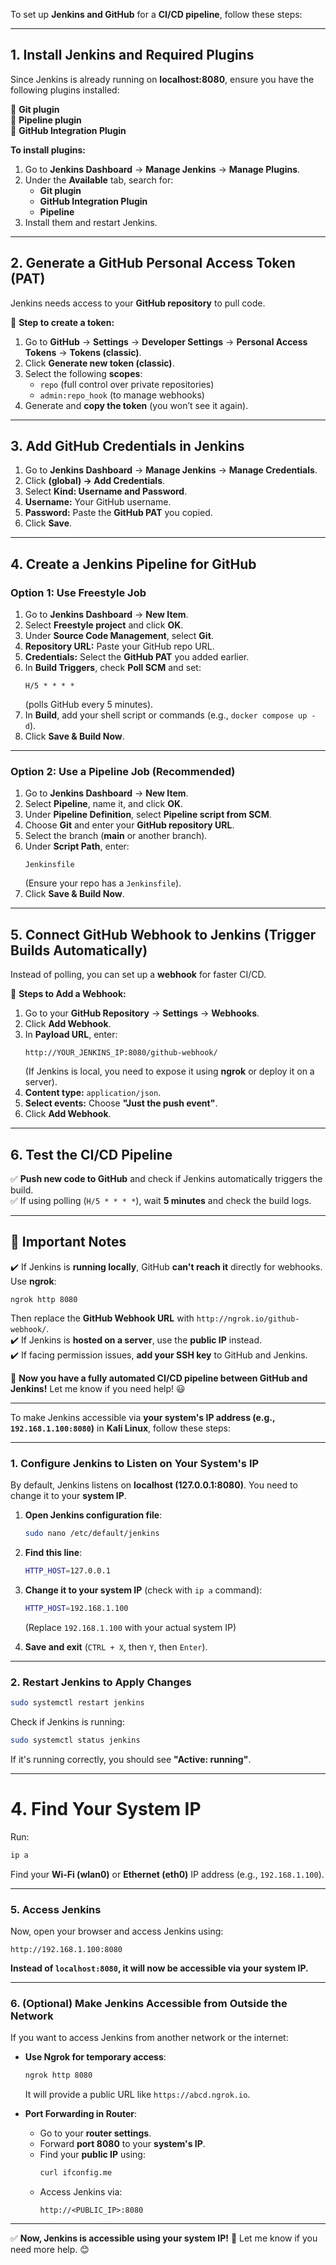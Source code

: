 To set up **Jenkins and GitHub** for a **CI/CD pipeline**, follow these steps:  

---

## **1. Install Jenkins and Required Plugins**
Since Jenkins is already running on **localhost:8080**, ensure you have the following plugins installed:  

🔹 **Git plugin**  
🔹 **Pipeline plugin**  
🔹 **GitHub Integration Plugin**  

**To install plugins:**  
1. Go to **Jenkins Dashboard** → **Manage Jenkins** → **Manage Plugins**.  
2. Under the **Available** tab, search for:  
   - **Git plugin**  
   - **GitHub Integration Plugin**  
   - **Pipeline**  
3. Install them and restart Jenkins.  

---

## **2. Generate a GitHub Personal Access Token (PAT)**
Jenkins needs access to your **GitHub repository** to pull code.  

🔹 **Step to create a token:**  
1. Go to **GitHub** → **Settings** → **Developer Settings** → **Personal Access Tokens** → **Tokens (classic)**.  
2. Click **Generate new token (classic)**.  
3. Select the following **scopes**:  
   - `repo` (full control over private repositories)  
   - `admin:repo_hook` (to manage webhooks)  
4. Generate and **copy the token** (you won’t see it again).  

---

## **3. Add GitHub Credentials in Jenkins**
1. Go to **Jenkins Dashboard** → **Manage Jenkins** → **Manage Credentials**.  
2. Click **(global) → Add Credentials**.  
3. Select **Kind: Username and Password**.  
4. **Username:** Your GitHub username.  
5. **Password:** Paste the **GitHub PAT** you copied.  
6. Click **Save**.  

---

## **4. Create a Jenkins Pipeline for GitHub**
### **Option 1: Use Freestyle Job**
1. Go to **Jenkins Dashboard** → **New Item**.  
2. Select **Freestyle project** and click **OK**.  
3. Under **Source Code Management**, select **Git**.  
4. **Repository URL:** Paste your GitHub repo URL.  
5. **Credentials:** Select the **GitHub PAT** you added earlier.  
6. In **Build Triggers**, check **Poll SCM** and set:  
   ```
   H/5 * * * *
   ```
   (polls GitHub every 5 minutes).  
7. In **Build**, add your shell script or commands (e.g., `docker compose up -d`).  
8. Click **Save & Build Now**.  

---

### **Option 2: Use a Pipeline Job (Recommended)**
1. Go to **Jenkins Dashboard** → **New Item**.  
2. Select **Pipeline**, name it, and click **OK**.  
3. Under **Pipeline Definition**, select **Pipeline script from SCM**.  
4. Choose **Git** and enter your **GitHub repository URL**.  
5. Select the branch (**main** or another branch).  
6. Under **Script Path**, enter:  
   ```
   Jenkinsfile
   ```
   (Ensure your repo has a `Jenkinsfile`).  
7. Click **Save & Build Now**.  

---

## **5. Connect GitHub Webhook to Jenkins (Trigger Builds Automatically)**
Instead of polling, you can set up a **webhook** for faster CI/CD.  

🔹 **Steps to Add a Webhook:**  
1. Go to your **GitHub Repository** → **Settings** → **Webhooks**.  
2. Click **Add Webhook**.  
3. In **Payload URL**, enter:  
   ```
   http://YOUR_JENKINS_IP:8080/github-webhook/
   ```
   (If Jenkins is local, you need to expose it using **ngrok** or deploy it on a server).  
4. **Content type:** `application/json`.  
5. **Select events:** Choose **"Just the push event"**.  
6. Click **Add Webhook**.  

---

## **6. Test the CI/CD Pipeline**
✅ **Push new code to GitHub** and check if Jenkins automatically triggers the build.  
✅ If using polling (`H/5 * * * *`), wait **5 minutes** and check the build logs.  

---

## **🔹 Important Notes**
✔️ If Jenkins is **running locally**, GitHub **can't reach it** directly for webhooks. Use **ngrok**:  
   ```
   ngrok http 8080
   ```
   Then replace the **GitHub Webhook URL** with `http://ngrok.io/github-webhook/`.  
✔️ If Jenkins is **hosted on a server**, use the **public IP** instead.  
✔️ If facing permission issues, **add your SSH key** to GitHub and Jenkins.  

🚀 **Now you have a fully automated CI/CD pipeline between GitHub and Jenkins!** Let me know if you need help! 😃




--------------------------------------------------------------------------------------------------------------------------------------------------

To make Jenkins accessible via **your system's IP address (e.g., `192.168.1.100:8080`)** in **Kali Linux**, follow these steps:

---

### **1. Configure Jenkins to Listen on Your System's IP**
By default, Jenkins listens on **localhost (127.0.0.1:8080)**. You need to change it to your **system IP**.

1. **Open Jenkins configuration file**:  
   ```bash
   sudo nano /etc/default/jenkins
   ```
2. **Find this line**:
   ```bash
   HTTP_HOST=127.0.0.1
   ```
3. **Change it to your system IP** (check with `ip a` command):
   ```bash
   HTTP_HOST=192.168.1.100
   ```
   (Replace `192.168.1.100` with your actual system IP)

4. **Save and exit** (`CTRL + X`, then `Y`, then `Enter`).

---

### **2. Restart Jenkins to Apply Changes**
```bash
sudo systemctl restart jenkins
```
Check if Jenkins is running:
```bash
sudo systemctl status jenkins
```
If it's running correctly, you should see **"Active: running"**.

---
# **4. Find Your System IP**
Run:
```bash
ip a
```
Find your **Wi-Fi (wlan0)** or **Ethernet (eth0)** IP address (e.g., `192.168.1.100`).

---

### **5. Access Jenkins**
Now, open your browser and access Jenkins using:
```
http://192.168.1.100:8080
```
**Instead of `localhost:8080`, it will now be accessible via your system IP.**

---

### **6. (Optional) Make Jenkins Accessible from Outside the Network**
If you want to access Jenkins from another network or the internet:
- **Use Ngrok for temporary access**:
  ```bash
  ngrok http 8080
  ```
  It will provide a public URL like `https://abcd.ngrok.io`.
  
- **Port Forwarding in Router**:  
  - Go to your **router settings**.
  - Forward **port 8080** to your **system's IP**.
  - Find your **public IP** using:
    ```bash
    curl ifconfig.me
    ```
  - Access Jenkins via:
    ```
    http://<PUBLIC_IP>:8080
    ```

---

✅ **Now, Jenkins is accessible using your system IP!** 🚀 Let me know if you need more help. 😊

